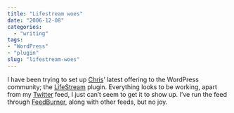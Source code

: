 ```yaml
---
title: "Lifestream woes"
date: "2006-12-08"
categories: 
  - "writing"
tags:
- "WordPress"
- "plugin"
slug: "lifestream-woes"
---
```


I have been trying to set up [Chris](https://www.chrisjdavis.org/)’ latest offering to the WordPress community; the [LifeStream](https://www.chrisjdavis.org/2006/11/26/lifestream-ala-wordpress/) plugin. Everything looks to be working, apart from my [Twitter](https://twitter.com/FunkyLarma) feed, I just can’t seem to get it to show up. I’ve run the feed through [FeedBurner](https://www.feedburner.com/fb/a/myfeeds), along with other feeds, but no joy.
